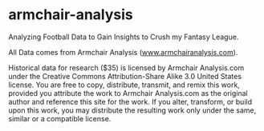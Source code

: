 # armchair-analysis
Analyzing Football Data to Gain Insights to Crush my Fantasy League.

All Data comes from Armchair Analysis (www.armchairanalysis.com).  

Historical data for research ($35) is licensed by Armchair Analysis.com under the Creative Commons Attribution-Share Alike 3.0 United States license. You are free to copy, distribute, transmit, and remix this work, provided you attribute the work to Armchair Analysis.com as the original author and reference this site for the work. If you alter, transform, or build upon this work, you may distribute the resulting work only under the same, similar or a compatible license.
